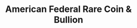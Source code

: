 ---
title: "American Federal Rare Coin & Bullion"
url: /carefree/american-federal-rare-coin-and-bullion/
shop: collector
---